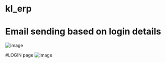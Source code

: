 # kl_erp
# Email sending based on  login details
![image](https://github.com/user-attachments/assets/9206e114-bcf4-49da-b127-79b71e64067f)

#LOGIN page
![image](https://github.com/user-attachments/assets/9f3f0fce-7447-4e32-8c2e-6378dddfcb7b)
